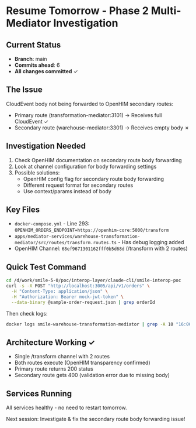 # Resume Tomorrow - Phase 2 Multi-Mediator Investigation

## Current Status
- **Branch**: main
- **Commits ahead**: 6
- **All changes committed** ✓

## The Issue
CloudEvent body not being forwarded to OpenHIM secondary routes:
- Primary route (transformation-mediator:3101) → Receives full CloudEvent ✓
- Secondary route (warehouse-mediator:3301) → Receives empty body ✗

## Investigation Needed
1. Check OpenHIM documentation on secondary route body forwarding
2. Look at channel configuration for body forwarding settings
3. Possible solutions:
   - OpenHIM config flag for secondary route body forwarding
   - Different request format for secondary routes
   - Use context/params instead of body

## Key Files
- `docker-compose.yml` - Line 293: `OPENHIM_ORDERS_ENDPOINT=https://openhim-core:5000/transform`
- `apps/mediator-services/warehouse-transformation-mediator/src/routes/transform.routes.ts` - Has debug logging added
- OpenHIM Channel: `68ef9671301162fff0b5d68d` (/transform with 2 routes)

## Quick Test Command
```bash
cd /d/work/smile-5-0/poc/interop-layer/claude-cli/smile-interop-poc
curl -s -X POST "http://localhost:3005/api/v1/orders" \
  -H "Content-Type: application/json" \
  -H "Authorization: Bearer mock-jwt-token" \
  --data-binary @sample-order-request.json | grep orderId
```

Then check logs:
```bash
docker logs smile-warehouse-transformation-mediator | grep -A 10 "16:06"
```

## Architecture Working ✓
- Single /transform channel with 2 routes
- Both routes execute (OpenHIM transparency confirmed)
- Primary route returns 200 status
- Secondary route gets 400 (validation error due to missing body)

## Services Running
All services healthy - no need to restart tomorrow.

Next session: Investigate & fix the secondary route body forwarding issue!
